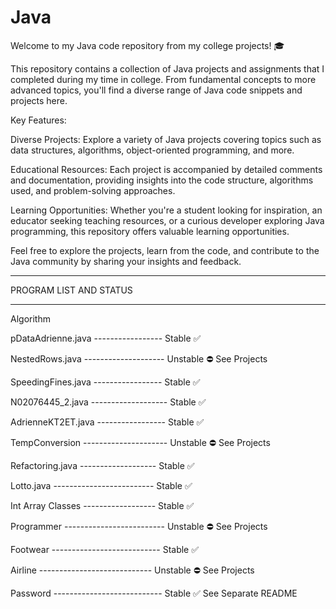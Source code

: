 # Java
Welcome to my Java code repository from my college projects! 🎓

This repository contains a collection of Java projects and assignments that I completed during my time in college. From fundamental concepts to more advanced topics, you'll find a diverse range of Java code snippets and projects here.

Key Features:

Diverse Projects: Explore a variety of Java projects covering topics such as data structures, algorithms, object-oriented programming, and more.

Educational Resources: Each project is accompanied by detailed comments and documentation, providing insights into the code structure, algorithms used, and problem-solving approaches.

Learning Opportunities: Whether you're a student looking for inspiration, an educator seeking teaching resources, or a curious developer exploring Java programming, this repository offers valuable learning opportunities.

Feel free to explore the projects, learn from the code, and contribute to the Java community by sharing your insights and feedback.

*****************************************************************

PROGRAM LIST AND STATUS
*********************************

Algorithm

pDataAdrienne.java ----------------- Stable ✅

NestedRows.java -------------------- Unstable ⛔️ See Projects

SpeedingFines.java ----------------- Stable ✅

N02076445_2.java ------------------- Stable ✅

AdrienneKT2ET.java ----------------- Stable ✅

TempConversion --------------------- Unstable ⛔️ See Projects

Refactoring.java ------------------- Stable ✅

Lotto.java ------------------------- Stable ✅

Int Array Classes ------------------ Stable ✅

Programmer ------------------------- Unstable ⛔️ See Projects

Footwear --------------------------- Stable ✅

Airline ---------------------------- Unstable ⛔️ See Projects

Password --------------------------- Stable ✅ See Separate README